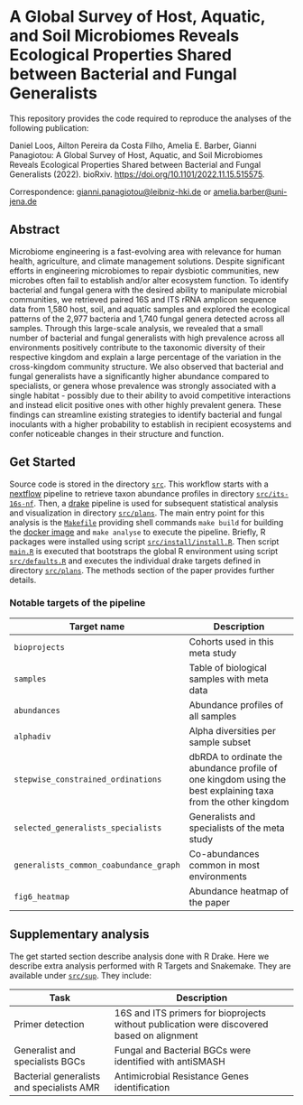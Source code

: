 # A Global Survey of Host, Aquatic, and Soil Microbiomes Reveals Ecological Properties Shared between Bacterial and Fungal Generalists

This repository provides the code required to reproduce the analyses of the following publication:

Daniel Loos, Ailton Pereira da Costa Filho, Amelia E. Barber, Gianni Panagiotou: A Global Survey of Host, Aquatic, and Soil Microbiomes Reveals Ecological Properties Shared between Bacterial and Fungal Generalists (2022). bioRxiv. https://doi.org/10.1101/2022.11.15.515575.

Correspondence: gianni.panagiotou@leibniz-hki.de or amelia.barber@uni-jena.de

## Abstract

Microbiome engineering is a fast-evolving area with relevance for human health, agriculture, and climate management solutions. Despite significant efforts in engineering microbiomes to repair dysbiotic communities, new microbes often fail to establish and/or alter ecosystem function. To identify bacterial and fungal genera with the desired ability to manipulate microbial communities, we retrieved paired 16S and ITS rRNA amplicon sequence data from 1,580 host, soil, and aquatic samples and explored the ecological patterns of the 2,977 bacteria and 1,740 fungal genera detected across all samples. Through this large-scale analysis, we revealed that a small number of bacterial and fungal generalists with high prevalence across all environments positively contribute to the taxonomic diversity of their respective kingdom and explain a large percentage of the variation in the cross-kingdom community structure. We also observed that bacterial and fungal generalists have a significantly higher abundance compared to specialists, or genera whose prevalence was strongly associated with a single habitat - possibly due to their ability to avoid competitive interactions and instead elicit positive ones with other highly prevalent genera. These findings can streamline existing strategies to identify bacterial and fungal inoculants with a higher probability to establish in recipient ecosystems and confer noticeable changes in their structure and function.

## Get Started

Source code is stored in the directory [`src`](src).
This workflow starts with a [nextflow](https://www.nextflow.io/) pipeline to retrieve taxon abundance profiles in directory [`src/its-16s-nf`](src/its-16s-nf).
Then, a [drake](https://docs.ropensci.org/drake/) pipeline is used for subsequent statistical analysis and visualization in directory [`src/plans`](src/plans).
The main entry point for this analysis is the [`Makefile`](Makefile) providing shell commands `make build` for building the [docker image](Dockerfile) and `make analyse` to execute the pipeline.
Briefly, R packages were installed using script [`src/install/install.R`](src/install/install.R).
Then script [`main.R`](main.R) is executed that bootstraps the global R environment using script [`src/defaults.R`](src/defaults.R) and executes the individual drake targets defined in directory [`src/plans`](src/plans).
The methods section of the paper provides further details.

### Notable targets of the pipeline

| Target name                            | Description                                                                                                  |
|----------------------------------------|--------------------------------------------------------------------------------------------------------------|
| `bioprojects`                          | Cohorts used in this meta study                                                                              |
| `samples`                              | Table of biological samples with meta data                                                                   |
| `abundances`                           | Abundance profiles of all samples                                                                            |
| `alphadiv`                             | Alpha diversities per sample subset                                                                          |
| `stepwise_constrained_ordinations`     | dbRDA to ordinate the abundance profile of one kingdom using the best explaining taxa from the other kingdom |
| `selected_generalists_specialists`     | Generalists and specialists of the meta study                                                                |
| `generalists_common_coabundance_graph` | Co-abundances common in most environments                                                                    |
| `fig6_heatmap`                         | Abundance heatmap of the paper                                                                               |

## Supplementary analysis

The get started section describe analysis done with R Drake. Here we describe extra analysis performed with R Targets and Snakemake. They are available under [`src/sup`](src/sup). They include:

| Task                                      | Description                                                                               |
|-------------------------------------------|-------------------------------------------------------------------------------------------|
|Primer detection                           | 16S and ITS primers for bioprojects without publication were discovered based on alignment|
|Generalist and specialists BGCs            | Fungal and Bacterial BGCs were identified with antiSMASH                                  |
|Bacterial generalists and specialists AMR  | Antimicrobial Resistance Genes identification                                             |